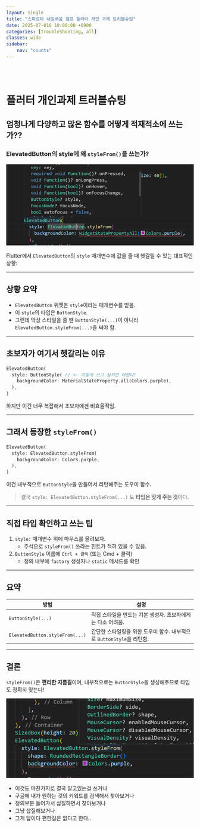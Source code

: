 ```yaml
---
layout: single
title: "스파르타 내일배움 캠프 플러터 개인 과제 트러블슈팅"
date: 2025-07-016 10:00:00 +0900
categories: [TroubleShooting, all]
classes: wide
sidebar:
    nav: "counts"
---
```

<br><br>
# 플러터 개인과제 트러블슈팅

## 엄청나게 다양하고 많은 함수를 어떻게 적재적소에 쓰는가??

### ElevatedButton의 style에 왜 `styleFrom()`을 쓰는가?

![1](/assets/images/트러블슈팅/1.png)  

Flutter에서 `ElevatedButton`의 `style` 매개변수에 값을 줄 때 헷갈릴 수 있는 대표적인 상황:

---

##  상황 요약

- `ElevatedButton` 위젯은 `style`이라는 매개변수를 받음.
- 이 `style`의 타입은 `ButtonStyle`.
- 그런데 막상 스타일을 줄 땐 `ButtonStyle(...)`이 아니라
   `ElevatedButton.styleFrom(...)`을 써야 함.

---

## 초보자가 여기서 헷갈리는 이유

```dart
ElevatedButton(
  style: ButtonStyle( // <- 이렇게 쓰고 싶지만 어렵다!
    backgroundColor: MaterialStateProperty.all(Colors.purple),
  ),
)
```

하지만 이건 너무 복잡해서 초보자에겐 비효율적임.

---

## 그래서 등장한 `styleFrom()`

```dart
ElevatedButton(
  style: ElevatedButton.styleFrom(
    backgroundColor: Colors.purple,
  ),
)
```

이건 내부적으로 `ButtonStyle`을 만들어서 리턴해주는 도우미 함수.
> 결국 `style: ElevatedButton.styleFrom(...)` 도 **타입은 맞게 주는 것**이다.

---

## 직접 타입 확인하고 쓰는 팁

1. `style:` 매개변수 위에 마우스를 올려보자.
   - 주석으로 `styleFrom()` 쓰라는 힌트가 적혀 있을 수 있음.
2. `ButtonStyle` 이름에 `Ctrl + 클릭` (또는 Cmd + 클릭)
   - 정의 내부에 `factory` 생성자나 `static` 메서드를 확인

---

## 요약

| 방법 | 설명 |
|------|------|
| `ButtonStyle(...)` | 직접 스타일을 만드는 기본 생성자. 초보자에게는 다소 어려움. |
| `ElevatedButton.styleFrom(...)` | 간단한 스타일링을 위한 도우미 함수. 내부적으로 `ButtonStyle`을 리턴함. |

---

## 결론

`styleFrom()`은 **편리한 지름길**이며, 내부적으로는 `ButtonStyle`을 생성해주므로 타입도 정확히 맞는다!

![2](/assets/images/트러블슈팅/2.png)   
- 이것도 마찬가지로 결국 알고있는걸 쓰거나
- 구글에 내가 원하는 것의 키워드를 검색해서 찾아보거나
- 정의부분 들어가서 삽질하면서 찾아보거나
- 그냥 삽질해보거나
- 그게 답이다 편한길은 없다고 한다..










